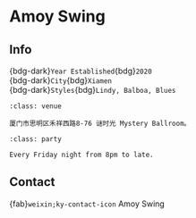 # Amoy Swing

## Info

{bdg-dark}`Year Established`{bdg}`2020`  
{bdg-dark}`City`{bdg}`Xiamen`  
{bdg-dark}`Styles`{bdg}`Lindy, Balboa, Blues`  

```{admonition} Venue
:class: venue

厦门市思明区禾祥西路8-76 谜时光 Mystery Ballroom。
```

```{admonition} Party
:class: party

Every Friday night from 8pm to late.
```

## Contact

{fab}`weixin;ky-contact-icon` Amoy Swing  

